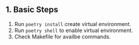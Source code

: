 ## 1. Basic Steps
1. Run `poetry install` create virtual environment.
2. Run `poetry shell` to enable virtual environment.
3. Check Makefile for availbe commands.
